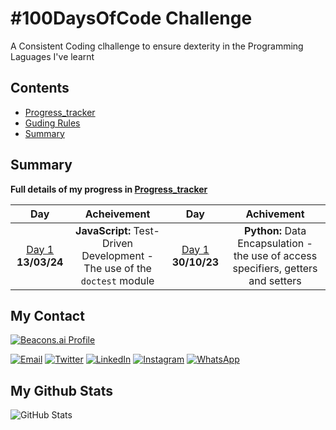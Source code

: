 #  #100DaysOfCode Challenge
A Consistent Coding clhallenge to ensure dexterity in the Programming Laguages I've learnt

## Contents

- [Progress_tracker](Progress_tracker.md)
- [Guding Rules](My_guding_rules.md)
- [Summary](#Summary)

## Summary

**Full details of my progress in [Progress_tracker](Progress_tracker.m)**

|Day|Acheivement|Day|Achivement|
|:---:|:----:|:---:|:----:|
|[Day 1](log.md#day-0-october-29-2023) **13/03/24**| **JavaScript:** Test-Driven Development - The use of the `doctest` module| [Day 1](log.md#day-1-october-30-2023) **30/10/23**| **Python:** Data Encapsulation - the use of access specifiers, getters and setters |
<!--
|[Day 2](log.md#day-2-october-31-2023) **31/10/23**| **C lang.:** Simple Calculator that performs basic operations.|[Day 3](log.md#day-3-november-1-2023) **01/11/23**| **C lang.:** Hello World challenge, Hackerrank. |
|[Day 4](log.md#day-4-november-2-2023) **02/11/23**| **C lang.:** Playing with characters challenge, HackerRank|[Day 5](log.md#day-5-november-3-2023) **03/11/23** | **C lang.:** Hash Tables: Creating, Inserting, Searching, Deleting. etc|
|[Day 6](log.md#day-6-november-4-2023) **04/11/23**| **C lang.:** The max function challenge, hackerRank - reading four arguments and returning the greatest|[Day 7](log.md#day-7-november-5-2023) **05/11/23**| **C lang.:** Pointers challenge, hackerRank -  implementing basic functionalities of pointers in C | 
[Day 8](log.md#day-8-november-6-2023) **06/11/23**|  **Python:** Inheritance - How to implement single and multiple inheritance | [Day 9](log.md#day-9-november-7-2023) **07/11/23**|  **Python:** File Handling - Operating on a file, using JSON to work on a file |
|[Day 10](log.md#day-10-november-8-2023) **08/11/23**| **C lang.:** Conditionals and loops challenge(if loops), HackerRank| [Day 11](log.md#day-11-november-9-2023) **09/11/23**|  **Python:** Arguments, Positional and Keyword arguments, arbitrary arguments|
|[Day 12](log.md#day-12-november-10-2023) **10/11/23**| **C lang.:** Conditionals and loops challenge(for loops), HackerRank|[Day 13](log.md#day-13-november-11-2023) **11/11/23**| **C lang.:** Conditonals and Loops- Sum of Digits of a Five Digit Number , C language, HackerRank|
|[Day 14](log.md#day-14-november-12-2023) **12/11/23**| **C lang.:** The length of the last work challenge, LeetCode|[Day 15](log.md#day-15-november-13-2023) **13/11/23**| **C lang.:** Biwise Operators |
|[Day 16](log.md#day-16-november-11-2023) **14/11/23**| **C lang.:** Printing Patterns Using loops |[Day 17](log.md#day-17-november-15-2023) **15/11/23**| **C lang.:** Arrays and strings, 1D array | 
|[Day 18](log.md#day-18-november-16-2023) **16/11/23**| **Python:** Loops, Squares of Non-Negative Integers Challenge, HackerRank |[Day 19](log.md#day-19-november-17-2023) **17/11/23**| **Python:** Functions, The Leap Year Checker Challenge, HackerRank |
|[Day 20](log.md#day-20-november-18-2023) **18/11/23**| **Python:** IF-ELSE, Number Classification Challenge, HackerRank |[Day 21](log.md#day-21-november-19-2023) **19/11/23**| **C lang.:** Sorting Algorithm, Bubble Sort - big 0(n) |
|[Day 22](log.md#day-22-november-20-2023) **20/11/23**| **C lang.:** Sorting Algorithm, Insertion sort, Quick sort, Merge sort - big 0(n) |[Day 23](log.md#day-23-november-21-2023) **21/11/23**| **C lang.:** The Big 0 Notation.|
|[Day 24](log.md#day-24-november-22-2023) **22/11/23**| **Python.:** The Print Function, HackerRank Challenge.|[Day 25](log.md#day-25-november-23-2023) **23/11/23**| **Bash Script.:** Loops, conditions and operaators.|
|[Day 26](log.md#day-26-november-24-2023) **24/11/23**| **Bash Script.:** File test operators.|[Day 27](log.md#day-27-november-25-2023) **25/11/23**| **Python.:** Subset Check Challenge, HackerRank.|
|[Day 28](log.md#day-28-november-26-2023) **26/11/23**| **Bash Script.:** Processes and Signals .|[Day 29](log.md#day-29-november-27-2023) **27/11/23**| **C lang, Bash && Python:** Building a command line phonebook, implemented an interface |
|[Day 30](log.md#day-30-november-28-2023) **28/11/23**| **C lang, Bash && Python:** Building a command line phonebook, added the options interface |[Day 31](log.md#day-31-november-29-2023) **29/11/23**| **C language:** Array Reversal Challenge, HackerRank |
[Day 32](log.md#day-32-november-30-2023) **30/11/23**| **C language:** String Tokenization, Print Token, HackerRank |[Day 33](log.md#day-33-december-1-2023) **1/12/23**| **C language:** , Digit Frequency, HackerRank |
|[Day 34](log.md#day-34-december-2-2023) **2/12/23**| **Python:** Basic Datatype, List comprehension, HackerRank |[Day 35](log.md#day-35-december-3-2023) **3/12/23**| **Python:** Basic Datatype, Runner Up Score Finder, HackerRank |
[Day 36](log.md#day-36-december-4-2023) **4/12/23**| **Python:** UUID and DateTime Modules, AirBnB project |[Day 37](log.md#day-37-december-5-2023) **5/12/23**| **Python:** The cmd module, AirBnB project |
|[Day 38](log.md#day-38-december-6-2023) **6/12/23**| **Python:** AirBnB Clone Project- The Console |[Day 39](log.md#day-39-december-7-2023) **7/12/23**| **Python:** AirBnB Clone Project- Show, Create, Update and Destroy |
|[Day 40](log.md#day-40-december-8-2023) **8/12/23**| **Python:** AirBnB Clone Project- Show, Subclass, serialization and deserialization |[Day 41](log.md#day-41-december-9-2023) **9/12/23**| **Python:** AirBnB Clone Project- custom commands all instances, serialization and deserialization |
|[Day 42](log.md#day-42-december-10-2023) **10/12/23**| **Python:** AirBnB Clone Project- Writing a test for the program using the Unittest module, Python|[Day 43](log.md#day-43-december-11-2023) **11/12/23**|**C lang, Bash && Python:** Command line phonebook, the options menu|
|[Day 44](log.md#day-44-december-12-2023) **12/12/23**|**Python:** Basic Datatypes, Nested Lists, Second Lowest Grade Finder Challenge, HackerRank |[Day 45](log.md#day-45-december-13-2023) **13/12/23**| **SQL:** Introduction to SQL, Database Management System.|
|[Day 46](log.md#day-46-december-14-2023) **14/12/23**| **SQL:**  More Queries |[Day 47](log.md#day-47-december-15-2023) **15/12/23**| **HTML && CSS:**  Learn to code HTML and CSS |
|[Day 48](log.md#day-48-december-16-2023) **16/12/23**| **HTML && CSS:**  Learn to code more HTML, more CSS |[Day 49](log.md#day-49-december-17-2023) **17/12/23**| **HTML && CSS:**  Learn to code more HTML, more CSS |
|[Day 50](log.md#day-50-december-18-2023) **18/12/23**| **HTML && CSS:**  AirBnB Clone - WebStatic. |[Day 51](log.md#day-51-december-19-2023) **19/12/23**| **SQL:**  Using the join operations in SQL, More Queries |
|[Day 52](log.md#day-52-december-20-2023) **20/12/23**| **Python**  Finding the percentage, the student average calculator, HackerRank|[Day 53](log.md#day-53-december-21-2023) **21/12/23**| **Python**  The Swap Cases Challenge, HackerRank|
|[Day 54](log.md#day-54-december-22-2023) **22/12/23**| **Python**  The string format and print function, HackerRank|[Day 55](log.md#day-55-december-23-2023) **23/12/23**| **Python && Ruby**  Refactoring of scripts|
|[Day 56](log.md#day-56-december-24-2023) **24/12/23**| **BASH**  Make, Makefiles|[Day 57](log.md#day-57-december-25-2023) **25/12/23**| **Python**  String Validators, HackerRank|
|[Day 58](log.md#day-58-december-26-2023) **26/12/23**| **Python, C && Bash** Building a command line PhoneBook|[Day 59](log.md#day-59-december-27-2023) **27/12/23**| **Python** The text alignment, hackerank logo challenge , python|
|[Day 60](log.md#day-60-december-28-2023) **28/12/23**|Web Infrastructure design - DNS, Web Server, Network basics,  monitoring|[Day 61](log.md#day-61-december-29-2023) **29/12/23**|Web Infrastructure design - Database, MySql, DBMS, Database Software|
|[Day 62](log.md#day-62-december-30-2023) **30/12/23**|Web Infrastructure design - Servers, Web Servers, Application servers, DNS record types |[Day 63](log.md#day-63-december-31-2023) **31/12/24**| **Python**  Alphabet Rangoli Challenge, HackerRank|
|[Day 64](log.md#day-64-january-01-2024) **01/01/23**|Web Infrastructure design - HTTPS/HTTP, SPOF, Firewalls |[Day 65](log.md#day-65-january-02-2024) **02/01/24**|**Python**: Exceptions and Errrors |
|[Day 66](log.md#day-66-january-03-2024) **03/01/24**|Web Infrastructure design - The project |[Day 67](log.md#day-67-january-04-2024) **04/01/24**| **C lang**: Binary Trees, Create, Insert at left & right, Display |
[Day 68](log.md#day-68-january-05-2024) **05/01/24**| **C lang**: Postorder, Inorder, Preorder Traversal, Perfcet, Full , Complete |[Day 69](log.md#day-69-january-06-2024) **06/01/24**| **Python**: AirBnB revised - CRUD, cmd module |
|[Day 70](log.md#day-70-january-06-2024) **07/01/24**| **Python**: AirBnB revised - uuid module, datetime module, json file as storage type |[Day 71](log.md#day-71-january-08-2024) **08/01/24**| **Python**: AirBnB revised -  packages && modules, BaseModel, JSON  Serialization and Deserialization, CRUD,  |
|[Day 72](log.md#day-72-january-09-2024) **09/01/24**| **JavaScript**: conditionals, Control flow and error handling, data structure, variables|[Day 73](log.md#day-73-january-10-2024) **10/01/24**| **JavaScript**: Function, Constructers, Objects |
|[Day 74](log.md#day-74-january-11-2024) **11/01/24**| **JavaScript**: functions and scopes, data manipulation, moduels, arithmetric operators, manipulate objects|[Day 75](log.md#day-75-january-12-2024) **12/01/24**| **JavaScript**: SQLAlchemy, declarative mapping, creating a schema, mapping classes creating sessions|
|[Day 76](log.md#day-76-january-13-2024) **13/01/24**| **Python**: Web frameworks, MVT, Projects vs Apps, environment variables|[Day 77](log.md#day-77-january-14-2024) **14/01/24**| **Python**: Object Relational Mappers (ORM)|
[Day 78](log.md#day-78-january-15-2024) **15/01/24**| **Python**: Object Relational Mappers, The MySQLdb Module, SQLAlchemy |[Day 79](log.md#day-79-january-16-2024) **16/01/24**| **Python && SQL**: SQLAlchemy Documentation |
|[Day 80](log.md#day-80-january-17-2024) **17/01/24**| **Python && SQL**: Airbnb version 2 Project |[Day 81](log.md#day-81-january-18-2024) **18/01/24**| **Python && SQL**: Airbnb version 2 Project |
|[Day 82](log.md#day-82-january-19-2024) **19/01/24**| **Puppet**: Configuration Management |[Day 83](log.md#day-83-january-20-2024) **20/01/24**| **Python**: String Capitalization, Hackerrank |
|[Day 84](log.md#day-84-january-21-2024) **21/01/24**| **Bash**: Secure Shell|[Day 85](log.md#day-85-january-22-2024) **22/01/24**| ****: Web Servers, Nginx, HTTP requests |
|[Day 86](log.md#day-86-january-23-2024) **23/01/24**| ****: HTTP requests|[Day 87](log.md#day-87-january-24-2024) **24/01/24**| ****: Web Stack Debugging|
|[Day 88](log.md#day-88-january-25-2024) **25/01/24**| **Python**: Python Network , HTTP|[Day 89](log.md#day-89-january-26-2024) **26/01/24**| **Python**: HTTP requests, URLlib|
|[Day 90](log.md#day-90-january-27-2024) **27/01/24**| **Python**: The list challenge , HackerRank|[Day 91](log.md#day-91-january-28-2024) **28/01/24**| **Python**: Django|
|[Day 92](log.md#day-92-january-29-2024) **29/01/24**| **Python**: Load Balancer|[Day 93](log.md#day-93-january-30-2024) **30/01/24**| **Python**: Python Network|
|[Day 94](log.md#day-94-january-31-2024) **31/01/24**| **C lang**: Number guessing game|[Day 95](log.md#day-95-february-01-2024) **01/02/24**| **Python**: AirBnB clone - Deploy static, Introudction to Fabric, Nginx, CI/CD|
|[Day 96](log.md#day-96-february-02-2024) **02/02/24**| **Python**: AirBnB clone - Deploy static, HTTPS , SSL , |[Day 97](log.md#day-97-february-03-2024) **03/02/24**| HTTPS , SSL , |
|[Day 98](log.md#day-98-february-04-2024) **04/02/24**| **Python**: AirBnB clone - Deploy static, HTTPS |[Day 99](log.md#day-99-february-05-2024) **05/02/24**| **C lang**: Search Algorithm |
|[Day 100](log.md#day-100-february-06-2024) **06/03/24**| **Python**: Django Assigment && Importation business Website |
-->


## My Contact

[![Beacons.ai Profile](https://img.shields.io/badge/Beacons.ai-cobbysefah-9cf?style=for-the-badge&logo=beacons&color=blue)](https://beacons.ai/cobbysefahsolomon)


[![Email](https://img.shields.io/badge/Email-D14836?style=for-the-badge&logo=gmail&logoColor=white)](mailto:solomonsefah13@gmail.com)
[![Twitter](https://img.shields.io/badge/Twitter-1DA1F2?style=for-the-badge&logo=twitter&logoColor=white)](https://twitter.com/hunterxcobby)
[![LinkedIn](https://img.shields.io/badge/LinkedIn-0077B5?style=for-the-badge&logo=linkedin&logoColor=white)](https://www.linkedin.com/in/cobby-sefah-solomon-~-c-s-s-6460bb279/)
[![Instagram](https://img.shields.io/badge/Instagram-E4405F?style=for-the-badge&logo=instagram&logoColor=white)](https://www.instagram.com/cobby_is_a_god)
[![WhatsApp](https://img.shields.io/badge/WhatsApp-25D366?style=for-the-badge&logo=whatsapp&logoColor=white)](https://wa.me/233557452729)

## My Github Stats
![GitHub Stats](https://github-readme-stats.vercel.app/api?username=hunterxcobby&show_icons=true&count_private=true&hide_title=true&hide=prs&theme=radical)
